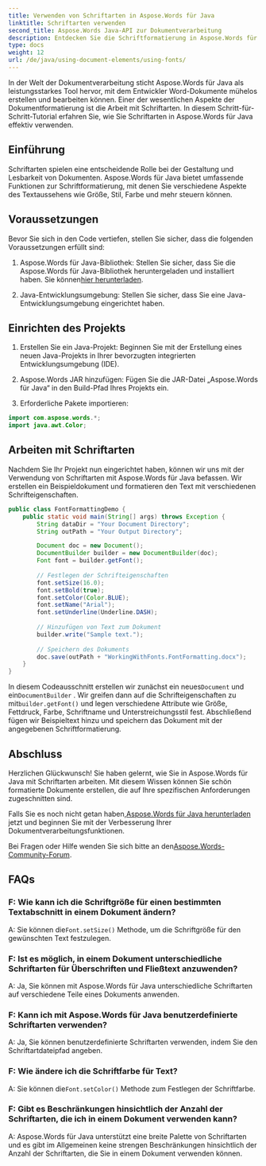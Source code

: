 ```yaml
---
title: Verwenden von Schriftarten in Aspose.Words für Java
linktitle: Schriftarten verwenden
second_title: Aspose.Words Java-API zur Dokumentverarbeitung
description: Entdecken Sie die Schriftformatierung in Aspose.Words für Java Größe, Stil, Farbe und mehr. Erstellen Sie mühelos schön formatierte Dokumente.
type: docs
weight: 12
url: /de/java/using-document-elements/using-fonts/
---
```


In der Welt der Dokumentverarbeitung sticht Aspose.Words für Java als leistungsstarkes Tool hervor, mit dem Entwickler Word-Dokumente mühelos erstellen und bearbeiten können. Einer der wesentlichen Aspekte der Dokumentformatierung ist die Arbeit mit Schriftarten. In diesem Schritt-für-Schritt-Tutorial erfahren Sie, wie Sie Schriftarten in Aspose.Words für Java effektiv verwenden.

## Einführung

Schriftarten spielen eine entscheidende Rolle bei der Gestaltung und Lesbarkeit von Dokumenten. Aspose.Words für Java bietet umfassende Funktionen zur Schriftformatierung, mit denen Sie verschiedene Aspekte des Textaussehens wie Größe, Stil, Farbe und mehr steuern können.

## Voraussetzungen

Bevor Sie sich in den Code vertiefen, stellen Sie sicher, dass die folgenden Voraussetzungen erfüllt sind:

1.  Aspose.Words für Java-Bibliothek: Stellen Sie sicher, dass Sie die Aspose.Words für Java-Bibliothek heruntergeladen und installiert haben. Sie können[hier herunterladen](https://releases.aspose.com/words/java/).

2. Java-Entwicklungsumgebung: Stellen Sie sicher, dass Sie eine Java-Entwicklungsumgebung eingerichtet haben.

## Einrichten des Projekts

1. Erstellen Sie ein Java-Projekt: Beginnen Sie mit der Erstellung eines neuen Java-Projekts in Ihrer bevorzugten integrierten Entwicklungsumgebung (IDE).

2. Aspose.Words JAR hinzufügen: Fügen Sie die JAR-Datei „Aspose.Words für Java“ in den Build-Pfad Ihres Projekts ein.

3. Erforderliche Pakete importieren:

```java
import com.aspose.words.*;
import java.awt.Color;
```

## Arbeiten mit Schriftarten

Nachdem Sie Ihr Projekt nun eingerichtet haben, können wir uns mit der Verwendung von Schriftarten mit Aspose.Words für Java befassen. Wir erstellen ein Beispieldokument und formatieren den Text mit verschiedenen Schrifteigenschaften.

```java
public class FontFormattingDemo {
    public static void main(String[] args) throws Exception {
        String dataDir = "Your Document Directory";
        String outPath = "Your Output Directory";

        Document doc = new Document();
        DocumentBuilder builder = new DocumentBuilder(doc);
        Font font = builder.getFont();
        
        // Festlegen der Schrifteigenschaften
        font.setSize(16.0);
        font.setBold(true);
        font.setColor(Color.BLUE);
        font.setName("Arial");
        font.setUnderline(Underline.DASH);
        
        // Hinzufügen von Text zum Dokument
        builder.write("Sample text.");
        
        // Speichern des Dokuments
        doc.save(outPath + "WorkingWithFonts.FontFormatting.docx");
    }
}
```

 In diesem Codeausschnitt erstellen wir zunächst ein neues`Document` und ein`DocumentBuilder` . Wir greifen dann auf die Schrifteigenschaften zu mit`builder.getFont()` und legen verschiedene Attribute wie Größe, Fettdruck, Farbe, Schriftname und Unterstreichungsstil fest. Abschließend fügen wir Beispieltext hinzu und speichern das Dokument mit der angegebenen Schriftformatierung.

## Abschluss

Herzlichen Glückwunsch! Sie haben gelernt, wie Sie in Aspose.Words für Java mit Schriftarten arbeiten. Mit diesem Wissen können Sie schön formatierte Dokumente erstellen, die auf Ihre spezifischen Anforderungen zugeschnitten sind.

 Falls Sie es noch nicht getan haben,[Aspose.Words für Java herunterladen](https://releases.aspose.com/words/java/) jetzt und beginnen Sie mit der Verbesserung Ihrer Dokumentverarbeitungsfunktionen.

 Bei Fragen oder Hilfe wenden Sie sich bitte an den[Aspose.Words-Community-Forum](https://forum.aspose.com/).

## FAQs

### F: Wie kann ich die Schriftgröße für einen bestimmten Textabschnitt in einem Dokument ändern?
 A: Sie können die`Font.setSize()` Methode, um die Schriftgröße für den gewünschten Text festzulegen.

### F: Ist es möglich, in einem Dokument unterschiedliche Schriftarten für Überschriften und Fließtext anzuwenden?
A: Ja, Sie können mit Aspose.Words für Java unterschiedliche Schriftarten auf verschiedene Teile eines Dokuments anwenden.

### F: Kann ich mit Aspose.Words für Java benutzerdefinierte Schriftarten verwenden?
A: Ja, Sie können benutzerdefinierte Schriftarten verwenden, indem Sie den Schriftartdateipfad angeben.

### F: Wie ändere ich die Schriftfarbe für Text?
 A: Sie können die`Font.setColor()` Methode zum Festlegen der Schriftfarbe.

### F: Gibt es Beschränkungen hinsichtlich der Anzahl der Schriftarten, die ich in einem Dokument verwenden kann?
A: Aspose.Words für Java unterstützt eine breite Palette von Schriftarten und es gibt im Allgemeinen keine strengen Beschränkungen hinsichtlich der Anzahl der Schriftarten, die Sie in einem Dokument verwenden können.